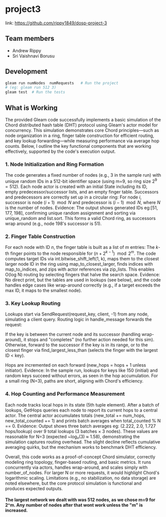 # project3

link: https://github.com/rippy1849/dosp-project-3

## Team members

- Andrew Rippy
- Sri Vaishnavi Borusu

## Development

```sh
gleam run numNodes  numRequests   # Run the project
# (eg: gleam run 512 3)
gleam test  # Run the tests
```

## What is Working

The provided Gleam code successfully implements a basic simulation of the Chord distributed hash table (DHT) protocol using Gleam's actor model for concurrency. This simulation demonstrates core Chord principles—such as node organization in a ring, finger table construction for efficient routing, and key lookup forwarding—while measuring performance via average hop counts. Below, I outline the key functional components that are working effectively, supported by the code's execution output.

### 1. Node Initialization and Ring Formation

The code generates a fixed number of nodes (e.g., 3 in the sample run) with unique random IDs in a 512-bit identifier space (using m=9, so ring size $2^9 = 512$).
Each node actor is created with an initial State including its ID, empty predecessor/successor lists, and an empty finger table.
Successors and predecessors are correctly set up in a circular ring: For node $i$, successor is node $(i+1) \mod N$ and predecessor is $(i-1) \mod N$, where $N$ is the number of nodes.
Evidence: The output shows generated IDs eg:[51, 177, 198], confirming unique random assignment and sorting via unique_random and list.sort. This forms a valid Chord ring, as successors wrap around (e.g., node 198's successor is 51).

### 2. Finger Table Construction

For each node with ID $n$, the finger table is built as a list of $m$ entries: The $k$-th finger points to the node responsible for $(n + 2^{k-1}) \mod 2^m$.
The code computes target IDs via int.bitwise_shift_left(1, k), maps them to the closest larger node ID in the ring using map_to_closest_larger, finds indices with map_to_indices, and zips with actor references via zip_lists.
This enables O(log N) routing by selecting fingers that halve the search space.
Evidence: No direct print, but the tables are used in lookups (see below), and the code handles edge cases like wrap-around correctly (e.g., if a target exceeds the max ID, it maps to the smallest node).

### 3. Key Lookup Routing

Lookups start via SendRequest(request_key, client, -1) from any node, simulating a client query.
Routing logic in handle_message forwards the request:

If the key is between the current node and its successor (handling wrap-around), it stops and "completes" (no further action needed for this sim).
Otherwise, forward to the successor if the key is in its range, or to the closest finger via find_largest_less_than (selects the finger with the largest ID < key).


Hops are incremented on each forward (new_hops = hops + 1 unless initiator).
Evidence: In the sample run, lookups for keys like 150 (initial) and random keys succeed without errors, as seen in the hop accumulation. For a small ring (N=3), paths are short, aligning with Chord's efficiency.

### 4. Hop Counting and Performance Measurement

Each node tracks local hops in its state (5th tuple element).
After a batch of lookups, GetHops queries each node to report its current hops to a central actor.
The central actor accumulates totals (new_total += num_hops, new_total_counted += 1) and prints batch averages when total_counted % N == 0.
Evidence: Output shows three batch averages eg: (2.222, 2.0, 1.727 hops/lookup) over 9 total lookups (3 batches × 3 nodes). These values are reasonable for N=3 (expected ~log₂(3) ≈ 1.58), demonstrating the simulation captures routing overhead. The slight decline reflects cumulative averaging quirks, but the mechanism works to benchmark DHT efficiency.

Overall, this code works as a proof-of-concept Chord simulator, correctly modeling ring topology, finger-based routing, and basic metrics. It runs concurrently via actors, handles wrap-around, and scales simply with number_of_nodes. For larger N or more requests, it would highlight Chord's logarithmic scaling. Limitations (e.g., no stabilization, no data storage) are noted elsewhere, but the core protocol simulation is functional and produces expected outputs.

#### The largest network we dealt with was 512 nodes, as we chose m=9 for 2^m. Any number of nodes after that wont work unless the "m" is increased.
